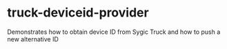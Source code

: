 # truck-deviceid-provider
Demonstrates how to obtain device ID from Sygic Truck and how to push a new alternative ID

